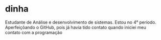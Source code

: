 # dinha
Estudante de Análise e desenvolvimento de sistemas.
Estou no 4° período.
Aperfeiçõando o GitHub, pois já havia tido contato quando iniciei meu contato com a programação 

